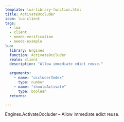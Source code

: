 ```yaml
---
template: lua-library-function.html
title: ActivateOccluder
icon: lua-client
tags:
  - lua
  - client
  - needs-verification
  - needs-example
lua:
  library: Engines
  function: ActivateOccluder
  realm: client
  description: "Allow immediate edict reuse."
  
  arguments:
    - name: "occluderIndex"
      type: number
    - name: "shouldActivate"
      type: boolean
  returns:
    
---
```


<div class="lua__search__keywords">
Engines.ActivateOccluder &#x2013; Allow immediate edict reuse.
</div>
